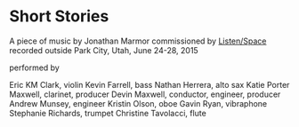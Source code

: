 # Short Stories

A piece of music by Jonathan Marmor
commissioned by [Listen/Space](https://listenspacemusic.wordpress.com/about/)
recorded outside Park City, Utah, June 24-28, 2015

performed by

Eric KM Clark, violin
Kevin Farrell, bass
Nathan Herrera, alto sax
Katie Porter Maxwell, clarinet, producer
Devin Maxwell, conductor, engineer, producer
Andrew Munsey, engineer
Kristin Olson, oboe
Gavin Ryan, vibraphone
Stephanie Richards, trumpet
Christine Tavolacci, flute

